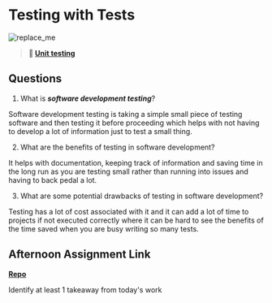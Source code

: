 # Testing with Tests

![replace_me](https://codeworks.blob.core.windows.net/public/assets/img/illustrations/placeholder.svg)

> **📖 [Unit testing](https://codeworksacademy.com/fs-student-guide/resources/wk8-9/03-Unit-Testing)**

## Questions

1. What is ***software development testing***?

Software development testing is taking a simple small piece of testing software and then testing it before proceeding which helps with not having to develop a lot of information just to test a small thing.

2. What are the benefits of testing in software development?

It helps with documentation, keeping track of information and saving time in the long run as you are testing small rather than running into issues and having to back pedal a lot.

3. What are some potential drawbacks of testing in software development?

Testing has a lot of cost associated with it and it can add a lot of time to projects if not executed correctly where it can be hard to see the benefits of the time saved when you are busy writing so many tests.

## Afternoon Assignment Link

**[Repo](https://github.com/jsphbowers/<ASSIGNMENT_REPO>)**

Identify at least 1 takeaway from today's work
